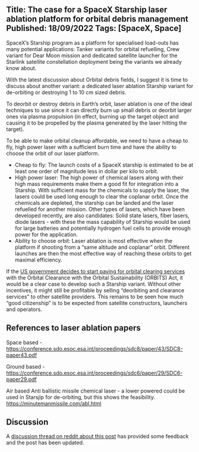 Title: The case for a SpaceX Starship laser ablation platform for orbital debris management
Published: 18/09/2022
Tags: [SpaceX, Space] 
---

SpaceX’s Starship program as a platform for specialised load-outs has many potential applications: Tanker variants for orbital refuelling, Crew variant for Dear Moon mission and dedicated satellite launcher for the Starlink satellite constellation deployment being the variants we already know about.

With the latest discussion about Orbital debris fields, I suggest it is time to discuss about another variant: a dedicated laser ablation Starship variant for de-orbiting or destroying 1 to 10 cm sized debris. 

To deorbit or destroy debris in Earth’s orbit, laser ablation is one of the ideal techniques to use since it can directly burn up small debris or  deorbit larger ones via plasma propulsion (in effect, burning up the target object and causing it to be propelled by the plasma generated by the laser hitting the target). 

To be able to make orbital cleanup affordable, we need to have a cheap to fly, high power laser with a sufficient burn time and have the ability to choose the orbit of our laser platform. 

- Cheap to fly: The launch costs of a SpaceX starship is estimated to be at least one order of magnitude less in dollar per kilo to orbit. 
- High power laser: The high power of chemical lasers along with their high mass requirements make them a good fit for integration into a Starship. With sufficient mass for the chemicals to supply the laser, the lasers could be used long enough to clear the coplanar orbit. Once the chemicals are depleted, the starship can be landed and the laser refuelled for another mission. Other types of lasers, which have been developed recently, are also candidates: Solid state lasers, fiber lasers, diode lasers - with these the mass capability of Starship would be used for large batteries and potentially hydrogen fuel cells to provide enough power for the application.
- Ability to choose orbit: Laser ablation is most effective when the platform if shooting from a “same altitude and coplanar” orbit. Different launches are then the most effective way of reaching these orbits to get maximal efficiency.

If the [US government decides to start paying for orbital clearing services](https://www.fastcompany.com/90789865/orbits-act-what-to-know-about-congress-effort-to-clean-up-space-debris) with the Orbital Clearance with the Orbital Sustainability (ORBITS) Act, it would be a clear case to develop such a Starship variant. Without other incentives, it might still be profitable by selling “deorbiting and clearance services” to other satellite providers. This remains to be seen how much “good citizenship” is to be expected from satellite constructors, launchers and operators. 


## References to laser ablation papers

Space based - 
https://conference.sdo.esoc.esa.int/proceedings/sdc8/paper/43/SDC8-paper43.pdf

Ground based - 
https://conference.sdo.esoc.esa.int/proceedings/sdc6/paper/29/SDC6-paper29.pdf

Air based Anti ballistic missile chemical laser - a lower powered could be used in Starsjip for de-orbiting, but this shows the feasibility. 
https://minutemanmissile.com/abl.html

## Discussion 

A [discussion thread on reddit about this post](https://www.reddit.com/r/SpaceXLounge/comments/xj8bjh/the_case_for_a_spacex_starship_laser_ablation/) has provided some feedback and the post has been updated.
